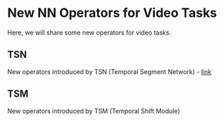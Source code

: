 # New NN Operators for Video Tasks

Here, we will share some new operators for video tasks.

## TSN

New operators introduced by TSN (Temporal Segment Network) - [link](http://yjxiong.me/others/tsn/)

## TSM

New operators introduced by TSM (Temporal Shift Module)